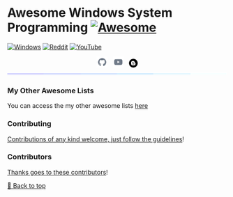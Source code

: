 # Awesome Windows System Programming [![Awesome](https://awesome.re/badge.svg)](https://awesome.re)
[![Windows](https://custom-icon-badges.demolab.com/badge/Windows-0078D6?style=for-the-badge&logo=windows11&logoColor=white)](https://en.wikipedia.org/wiki/Architecture_of_Windows_NT) [![Reddit](https://img.shields.io/badge/Reddit-FF4500?style=for-the-badge&logo=reddit&logoColor=white)](https://www.reddit.com/r/windows/) [![YouTube](https://img.shields.io/badge/YouTube-%23FF0000.svg?style=for-the-badge&logo=YouTube&logoColor=white)](https://youtube.com/playlist?list=PL9V4Zu3RroiU0opdpyV_TZGHRteNp3G5s&si=qeR4hke08fKQ62IP)

<p align="center">
    <a href="https://github.com/cybersecurity-dev/"><img height="25" src="https://github.com/cybersecurity-dev/cybersecurity-dev/blob/main/assets/github.svg" alt="GitHub"></a>
    &nbsp;
    <a href="https://www.youtube.com/@CyberThreatDefence"><img height="25" src="https://github.com/cybersecurity-dev/cybersecurity-dev/blob/main/assets/youtube.svg" alt="YouTube"></a>
    &nbsp;
    <a href="https://cyberthreatdefence.com/my_awesome_lists"><img height="20" src="https://github.com/cybersecurity-dev/cybersecurity-dev/blob/main/assets/blog.svg" alt="My Awesome Lists"></a>
    <img src="https://github.com/cybersecurity-dev/cybersecurity-dev/blob/main/assets/bar.gif">
</p>


### My Other Awesome Lists
You can access the my other awesome lists [here](https://cyberthreatdefence.com/my_awesome_lists)

### Contributing

[Contributions of any kind welcome, just follow the guidelines](contributing.md)!

### Contributors

[Thanks goes to these contributors](https://github.com/cybersecurity-dev/awesome-windows-system-programming/graphs/contributors)!

[🔼 Back to top](#awesome-windows-system-programming-)
